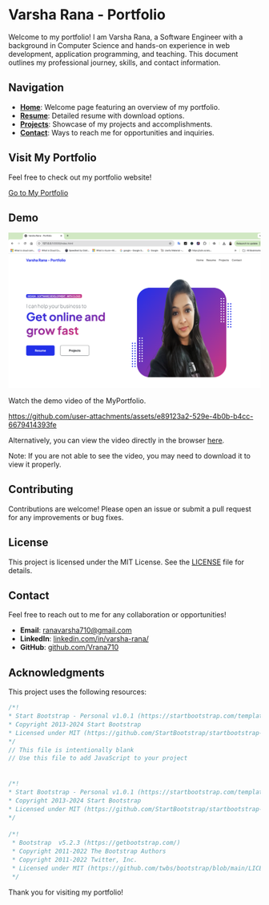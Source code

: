 # Varsha Rana - Portfolio

Welcome to my portfolio! I am Varsha Rana, a Software Engineer with a background in Computer Science and hands-on experience in web development, application programming, and teaching. This document outlines my professional journey, skills, and contact information.


## Navigation

- **[Home](index.html)**: Welcome page featuring an overview of my portfolio.
- **[Resume](resume.html)**: Detailed resume with download options.
- **[Projects](projects.html)**: Showcase of my projects and accomplishments.
- **[Contact](contact.html)**: Ways to reach me for opportunities and inquiries.

## Visit My Portfolio

Feel free to check out my portfolio website!

[Go to My Portfolio](https://vrana710.github.io/Portfolio/)

## Demo

![My Portfolio](assets/home.png)

Watch the demo video of the MyPortfolio.

https://github.com/user-attachments/assets/e89123a2-529e-4b0b-b4cc-6679414393fe

Alternatively, you can view the video directly in the browser [here](https://github.com/user-attachments/assets/e89123a2-529e-4b0b-b4cc-6679414393fe).

Note: If you are not able to see the video, you may need to download it to view it properly.


## Contributing

Contributions are welcome! Please open an issue or submit a pull request for any improvements or bug fixes.

## License

This project is licensed under the MIT License. See the [LICENSE](LICENSE) file for details.

## Contact

Feel free to reach out to me for any collaboration or opportunities!

- **Email**: [ranavarsha710@gmail.com](mailto:ranavarsha710@gmail.com)
- **LinkedIn**: [linkedin.com/in/varsha-rana/](https://www.linkedin.com/in/varsha-rana/)
- **GitHub**: [github.com/Vrana710](https://github.com/Vrana710)

## Acknowledgments

This project uses the following resources:

```javascript
/*!
* Start Bootstrap - Personal v1.0.1 (https://startbootstrap.com/template-overviews/personal)
* Copyright 2013-2024 Start Bootstrap
* Licensed under MIT (https://github.com/StartBootstrap/startbootstrap-personal/blob/master/LICENSE)
*/
// This file is intentionally blank
// Use this file to add JavaScript to your project


/*!
* Start Bootstrap - Personal v1.0.1 (https://startbootstrap.com/template-overviews/personal)
* Copyright 2013-2024 Start Bootstrap
* Licensed under MIT (https://github.com/StartBootstrap/startbootstrap-personal/blob/master/LICENSE)
*/

/*!
 * Bootstrap  v5.2.3 (https://getbootstrap.com/)
 * Copyright 2011-2022 The Bootstrap Authors
 * Copyright 2011-2022 Twitter, Inc.
 * Licensed under MIT (https://github.com/twbs/bootstrap/blob/main/LICENSE)
 */
```

Thank you for visiting my portfolio!

